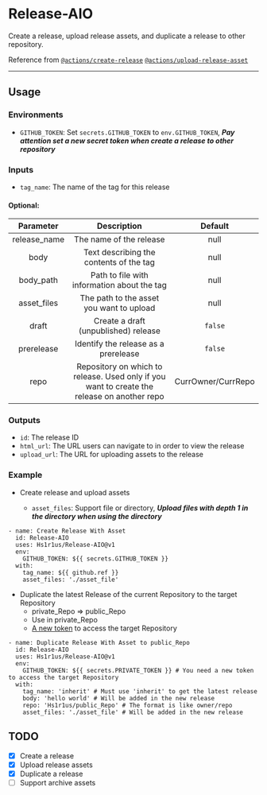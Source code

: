 # Release-AIO
Create a release, upload release assets, and duplicate a release to other repository.

Reference from [`@actions/create-release`](https://github.com/marketplace/actions/create-a-release) [`@actions/upload-release-asset`](https://github.com/marketplace/actions/upload-a-release-asset)

------------

## Usage

### Environments

- `GITHUB_TOKEN`: Set `secrets.GITHUB_TOKEN` to `env.GITHUB_TOKEN`, ***Pay attention set a new secret token when create a release to other repository***

### Inputs

  - `tag_name`: The name of the tag for this release

#### Optional:

|  Parameter   |                                         Description                                          |      Default       |
| :----------: | :------------------------------------------------------------------------------------------: | :----------------: |
| release_name |                                   The name of the release                                    |        null        |
|     body     |                           Text describing the contents of the tag                            |        null        |
|  body_path   |                         Path to file with information about the tag                          |        null        |
| asset_files  |                           The path to the asset you want to upload                           |        null        |
|    draft     |                             Create a draft (unpublished) release                             |      `false`       |
|  prerelease  |                             Identify the release as a prerelease                             |      `false`       |
|     repo     | Repository on which to release.  Used only if you want to create the release on another repo | CurrOwner/CurrRepo |

### Outputs

- `id`: The release ID
- `html_url`: The URL users can navigate to in order to view the release
- `upload_url`: The URL for uploading assets to the release

### Example

- Create release and upload assets
  
  - `asset_files`: Support file or directory, ***Upload files with depth 1 in the directory when using the directory***
```
- name: Create Release With Asset
  id: Release-AIO
  uses: Hs1r1us/Release-AIO@v1
  env:
    GITHUB_TOKEN: ${{ secrets.GITHUB_TOKEN }}
  with:
    tag_name: ${{ github.ref }}
    asset_files: './asset_file'
```
- Duplicate the latest Release of the current Repository to the target Repository
  - private_Repo => public_Repo
  - Use in private_Repo
  - [A new token](https://github.com/settings/tokens/new?scopes=repo) to access the target Repository
```
- name: Duplicate Release With Asset to public_Repo
  id: Release-AIO
  uses: Hs1r1us/Release-AIO@v1
  env:
    GITHUB_TOKEN: ${{ secrets.PRIVATE_TOKEN }} # You need a new token to access the target Repository
  with:
    tag_name: 'inherit' # Must use 'inherit' to get the latest release
    body: 'hello world' # Will be added in the new release
    repo: 'Hs1r1us/public_Repo' # The format is like owner/repo
    asset_files: './asset_file' # Will be added in the new release
```
## TODO

- [x] Create a release
- [x] Upload release assets
- [x] Duplicate a release
- [ ] Support archive assets